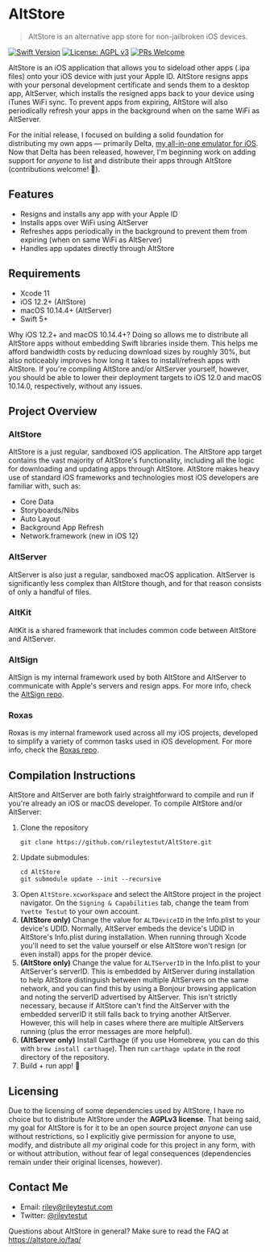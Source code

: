 # AltStore

> AltStore is an alternative app store for non-jailbroken iOS devices. 

[![Swift Version](https://img.shields.io/badge/swift-5.0-orange.svg)](https://swift.org/)
[![License: AGPL v3](https://img.shields.io/badge/License-AGPL%20v3-blue.svg)](https://www.gnu.org/licenses/agpl-3.0)
[![PRs Welcome](https://img.shields.io/badge/PRs-welcome-brightgreen.svg?style=flat-square)](http://makeapullrequest.com)

AltStore is an iOS application that allows you to sideload other apps (.ipa files) onto your iOS device with just your Apple ID. AltStore resigns apps with your personal development certificate and sends them to a desktop app, AltServer, which installs the resigned apps back to your device using iTunes WiFi sync. To prevent apps from expiring, AltStore will also periodically refresh your apps in the background when on the same WiFi as AltServer.

For the initial release, I focused on building a solid foundation for distributing my own apps — primarily Delta, [my all-in-one emulator for iOS](https://github.com/rileytestut/Delta). Now that Delta has been released, however, I'm beginning work on adding support for *anyone* to list and distribute their apps through AltStore (contributions welcome! 🙂).

## Features
- Resigns and installs any app with your Apple ID
- Installs apps over WiFi using AltServer
- Refreshes apps periodically in the background to prevent them from expiring (when on same WiFi as AltServer)
- Handles app updates directly through AltStore 

## Requirements
- Xcode 11
- iOS 12.2+ (AltStore)
- macOS 10.14.4+ (AltServer)
- Swift 5+

Why iOS 12.2+ and macOS 10.14.4+? Doing so allows me to distribute all AltStore apps without embedding Swift libraries inside them. This helps me afford bandwidth costs by reducing download sizes by roughly 30%, but also noticeably improves how long it takes to install/refresh apps with AltStore. If you're compiling AltStore and/or AltServer yourself, however, you should be able to lower their deployment targets to iOS 12.0 and macOS 10.14.0, respectively, without any issues.

## Project Overview

### AltStore
AltStore is a just regular, sandboxed iOS application. The AltStore app target contains the vast majority of AltStore's functionality, including all the logic for downloading and updating apps through AltStore. AltStore makes heavy use of standard iOS frameworks and technologies most iOS developers are familiar with, such as:
* Core Data
* Storyboards/Nibs
* Auto Layout
* Background App Refresh
* Network.framework (new in iOS 12)

### AltServer
AltServer is also just a regular, sandboxed macOS application. AltServer is significantly less complex than AltStore though, and for that reason consists of only a handful of files.

### AltKit
AltKit is a shared framework that includes common code between AltStore and AltServer.

### AltSign
AltSign is my internal framework used by both AltStore and AltServer to communicate with Apple's servers and resign apps. For more info, check the [AltSign repo](https://github.com/rileytestut/altsign).

### Roxas
Roxas is my internal framework used across all my iOS projects, developed to simplify a variety of common tasks used in iOS development. For more info, check the [Roxas repo](https://github.com/rileytestut/roxas).

## Compilation Instructions
AltStore and AltServer are both fairly straightforward to compile and run if you're already an iOS or macOS developer. To compile AltStore and/or AltServer:

1. Clone the repository 
	``` 
	git clone https://github.com/rileytestut/AltStore.git
	```
2. Update submodules: 
	```
	cd AltStore 
	git submodule update --init --recursive
	```
3. Open `AltStore.xcworkspace` and select the AltStore project in the project navigator. On the `Signing & Capabilities` tab, change the team from `Yvette Testut` to your own account.
4. **(AltStore only)** Change the value for `ALTDeviceID` in the Info.plist to your device's UDID. Normally, AltServer embeds the device's UDID in AltStore's Info.plist during installation. When running through Xcode you'll need to set the value yourself or else AltStore won't resign (or even install) apps for the proper device.
5. **(AltStore only)** Change the value for `ALTServerID` in the Info.plist to your AltServer's serverID. This is embedded by AltServer during installation to help AltStore distinguish between multiple AltServers on the same network, and you can find this by using a Bonjour browsing application and noting the serverID advertised by AltServer. This isn't strictly necessary, because if AltStore can't find the AltServer with the embedded serverID it still falls back to trying another AltServer. However, this will help in cases where there are multiple AltServers running (plus the error messages are more helpful).
6. **(AltServer only)** Install Carthage (if you use Homebrew, you can do this with `brew install carthage`). Then run `carthage update` in the root directory of the repository.
7. Build + run app! 🎉

## Licensing

Due to the licensing of some dependencies used by AltStore, I have no choice but to distribute AltStore under the **AGPLv3 license**. That being said, my goal for AltStore is for it to be an open source project *anyone* can use without restrictions, so I explicitly give permission for anyone to use, modify, and distribute all *my* original code for this project in any form, with or without attribution, without fear of legal consequences (dependencies remain under their original licenses, however).

## Contact Me

* Email: riley@rileytestut.com
* Twitter: [@rileytestut](https://twitter.com/rileytestut)

Questions about AltStore in general? Make sure to read the FAQ at https://altstore.io/faq/
